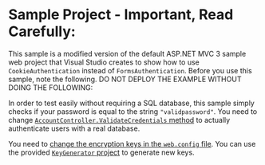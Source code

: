 # Sample Project - Important, Read Carefully: #

This sample is a modified version of the default ASP.NET MVC 3 sample web
project that Visual Studio creates to show how to use `CookieAuthentication`
instead of `FormsAuthentication`.  Before you use this sample, note the
following. DO NOT DEPLOY THE EXAMPLE WITHOUT DOING THE FOLLOWING:

In order to test easily without requiring a SQL database, this sample simply
checks if your password is equal to the string `"validpassword"`.  You need
to change [`AccountController.ValidateCredentials` method](https://github.com/appharbor/AppHarbor.Web.Security/blob/master/AuthenticationExample/Controllers/AccountController.cs#L11) to actually authenticate users with a real database.

You need to [change the encryption keys in the `web.config` file](https://github.com/appharbor/AppHarbor.Web.Security/blob/master/AuthenticationExample/Web.config#L18). You can use the provided [`KeyGenerator` project](https://github.com/appharbor/AppHarbor.Web.Security/tree/master/KeyGenerator) to generate new
keys.
